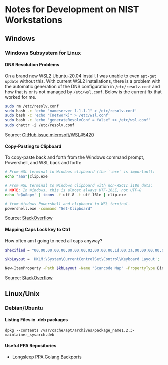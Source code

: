 # Notes for Development on NIST Workstations

## Windows

### Windows Subsystem for Linux

#### DNS Resolution Problems

On a brand new WSL2 Ubuntu-20.04 install, I was unable to even `apt-get update` without this. With current WSL2 installations, there is a problem with the automatic generation of the DNS configuration in `/etc/resolv.conf` and how that is or is not managed by `/etc/wsl.conf`. Below is the current fix that worked for me.

```sh
sudo rm /etc/resolv.conf
sudo bash -c 'echo "nameserver 1.1.1.1" > /etc/resolv.conf'
sudo bash -c 'echo "[network]" > /etc/wsl.conf'
sudo bash -c 'echo "generateResolvConf = false" >> /etc/wsl.conf'
sudo chattr +i /etc/resolv.conf
```

Source: [GitHub issue microsoft/WSL#5420](https://github.com/microsoft/WSL/issues/5420#issuecomment-646479747)

#### Copy-Pasting to Clipboard

To copy-paste back and forth from the Windows command prompt, Powershell, and WSL back and forth:

```sh
# From WSL terminal to Windows clipboard (the `.exe` is important):
echo "aaa"|clip.exe

# From WSL terminal to Windows clipboard with non-ASCII i18n data:
# NOTE: In Windows, this is almost always UTF-16LE, not UTF-8
echo 'αβψδεφγ' | iconv -f utf-8 -t utf-16le | clip.exe

# from Windows Powershell and clipboard to WSL terminal.
powershell.exe -command "Get-Clipboard"
```

Source: [StackOverflow](https://stackoverflow.com/a/43408226)

#### Mapping Caps Lock key to Ctrl

How often am I going to need all caps anyway?

```sh
$hexified = "00,00,00,00,00,00,00,00,02,00,00,00,1d,00,3a,00,00,00,00,00".Split(',') | % { "0x$_"};

$kbLayout = 'HKLM:\System\CurrentControlSet\Control\Keyboard Layout';

New-ItemProperty -Path $kbLayout -Name "Scancode Map" -PropertyType Binary -Value ([byte[]]$hexified);
```

Source: [StackOverflow](https://superuser.com/a/997448)

## Linux/Unix

### Debian/Ubuntu

#### Listing Files in .deb packages

```
dpkg --contents /var/cache/apt/archives/package_name1.2.3-maintainer_sysarch.deb
```

#### Useful PPA Repositories

- [Longsleep PPA Golang Backports](https://launchpad.net/~longsleep/+archive/ubuntu/golang-backports)